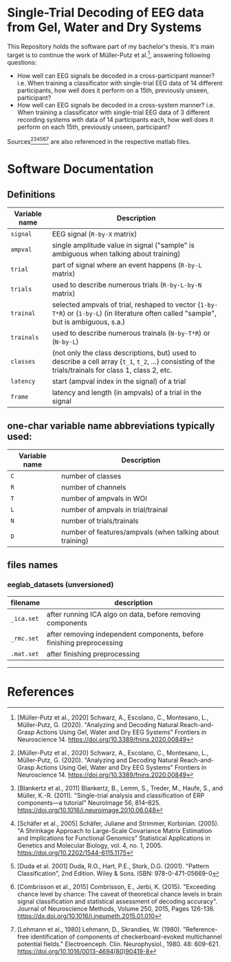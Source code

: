 # Single-Trial Decoding of EEG data from Gel, Water and Dry Systems
This Repository holds the software part of my bachelor's thesis. It's main target is to continue the work of Müller-Putz et al.[^datensatz_studie], answering following questions:
- How well can EEG signals be decoded in a cross-participant manner?
  i.e. When training a classificator with single-trial EEG data of 14 different participants, how well does it perform on a 15th, previously unseen, participant?
- How well can EEG signals be decoded in a cross-system manner?
  i.e. When training a classificator with single-trial EEG data of 3 different recording systems with data of 14 participants each, how well does it perform on each 15th, previously unseen, participant?

Sources[^datensatz_studie][^blankertz_2011][^schaefer_shrinkage][^duda_pattern][^chance_level][^lehmann_gfp] are also referenced in the respective matlab files.

# Software Documentation
## Definitions
| Variable name | Description                                                                                                                                           |
|---------------|-------------------------------------------------------------------------------------------------------------------------------------------------------|
| `signal`      | EEG signal (`R-by-X` matrix)                                                                                                                          |
| `ampval`      | single amplitude value in signal ("sample" is ambiguous when talking about training)                                                                  |
| `trial`       | part of signal where an event happens (`R-by-L` matrix)                                                                                               |
| `trials`      | used to describe numerous trials (`R-by-L-by-N` matrix)                                                                                               |
| `trainal`     | selected ampvals of trial, reshaped to vector (`1-by-T*R`) or (`1-by-L`) (in literature often called "sample", but is ambiguous, s.a.)                |
| `trainals`    | used to describe numerous trainals (`N-by-T*R`) or (`N-by-L`)                                                                                         |
| `classes`     | (not only the class descriptions, but) used to describe a cell array {`t_1`, `t_2`, ...} consisting of the trials/trainals for class 1, class 2, etc. |
| `latency`     | start (ampval index in the signal) of a trial                                                                                                         |
| `frame`       | latency and length (in ampvals) of a trial in the signal                                                                                              |

## one-char variable name abbreviations typically used:
| Variable name | Description                                              |
|---------------|----------------------------------------------------------|
| `C`           | number of classes                                        |
| `R`           | number of channels                                       |
| `T`           | number of ampvals in WOI                                 |
| `L`           | number of ampvals in trial/trainal                       |
| `N`           | number of trials/trainals                                |
| `D`           | number of features/ampvals (when talking about training) |

## files names
### eeglab_datasets (unversioned)
| filename   | description                                                           |
|------------|-----------------------------------------------------------------------|
| `_ica.set` | after running ICA algo on data, before removing components            |
| `_rmc.set` | after removing independent components, before finishing preprocessing |
| `.mat.set` | after finishing preprocessing                                         |

---
# References
[^datensatz_studie]: [Müller-Putz et al., 2020] Schwarz, A., Escolano, C., Montesano, L., Müller-Putz, G. (2020). "Analyzing and Decoding Natural Reach-and-Grasp Actions Using Gel, Water and Dry EEG Systems" Frontiers in Neuroscience 14. https://doi.org/10.3389/fnins.2020.00849

[^blankertz_2011]: [Blankertz et al., 2011] Blankertz, B., Lemm, S., Treder, M., Haufe, S., and Müller, K.-R. (2011). "Single-trial analysis and classification of ERP components—a tutorial" NeuroImage 56, 814–825. https://doi.org/10.1016/j.neuroimage.2010.06.048

[^schaefer_shrinkage]: [Schäfer et al., 2005] Schäfer, Juliane and Strimmer, Korbinian. (2005). "A Shrinkage Approach to Large-Scale Covariance Matrix Estimation and Implications for Functional Genomics" Statistical Applications in Genetics and Molecular Biology, vol. 4, no. 1, 2005. https://doi.org/10.2202/1544-6115.1175

[^duda_pattern]: [Duda et al. 2001] Duda, R.O., Hart, P.E., Stork, D.G. (2001). "Pattern Classification", 2nd Edition. Wiley & Sons. ISBN: 978-0-471-05669-0

[^chance_level]: [Combrisson et al., 2015] Combrisson, E., Jerbi, K. (2015). "Exceeding chance level by chance: The caveat of theoretical chance levels in brain signal classification and statistical assessment of decoding accuracy". Journal of Neuroscience Methods, Volume 250, 2015, Pages 126-136. https://dx.doi.org/10.1016/j.jneumeth.2015.01.010

[^lehmann_gfp]: [Lehmann et al., 1980] Lehmann, D., Skrandies, W. (1980). "Reference-free identification of components of checkerboard-evoked multichannel potential fields." Electroenceph. Clin. Neurophysiol., 1980. 48: 609-621. https://doi.org/10.1016/0013-4694(80)90419-8
